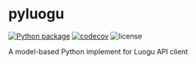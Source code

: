 # pyluogu

[![Python package](https://github.com/piterator-org/pyluogu/actions/workflows/python-package.yml/badge.svg)](https://github.com/piterator-org/pyluogu/actions/workflows/python-package.yml)
[![codecov](https://codecov.io/gh/piterator-org/pyluogu/graph/badge.svg)](https://codecov.io/gh/piterator-org/pyluogu)
![license](https://img.shields.io/github/license/piterator-org/pyluogu)

A model-based Python implement for Luogu API client
